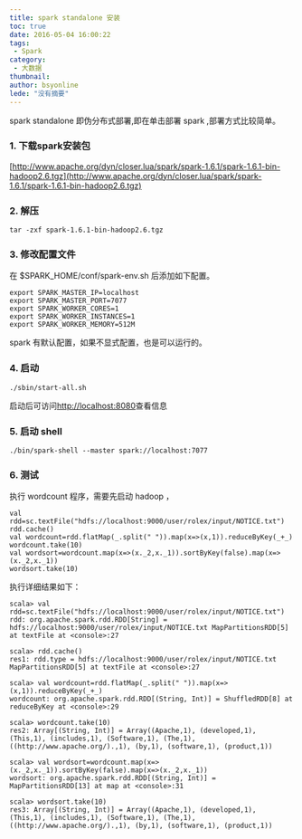 ```yaml
---
title: spark standalone 安装
toc: true
date: 2016-05-04 16:00:22
tags:
 - Spark
category: 
 - 大数据
thumbnail: 
author: bsyonline
lede: "没有摘要"
---
```


spark standalone 即伪分布式部署,即在单击部署 spark ,部署方式比较简单。

<!-- more -->
### 1. 下载spark安装包

[http://www.apache.org/dyn/closer.lua/spark/spark-1.6.1/spark-1.6.1-bin-hadoop2.6.tgz](http://www.apache.org/dyn/closer.lua/spark/spark-1.6.1/spark-1.6.1-bin-hadoop2.6.tgz)

### 2. 解压
```
tar -zxf spark-1.6.1-bin-hadoop2.6.tgz
```

### 3. 修改配置文件

在 $SPARK_HOME/conf/spark-env.sh 后添加如下配置。

```
export SPARK_MASTER_IP=localhost
export SPARK_MASTER_PORT=7077
export SPARK_WORKER_CORES=1
export SPARK_WORKER_INSTANCES=1
export SPARK_WORKER_MEMORY=512M
```

spark 有默认配置，如果不显式配置，也是可以运行的。

### 4. 启动
```
./sbin/start-all.sh
```

启动后可访问[http://localhost:8080](http://localhost:8080)查看信息


### 5. 启动 shell

```
./bin/spark-shell --master spark://localhost:7077
```
### 6. 测试

执行 wordcount 程序，需要先启动 hadoop ，
```
val rdd=sc.textFile("hdfs://localhost:9000/user/rolex/input/NOTICE.txt")
rdd.cache()
val wordcount=rdd.flatMap(_.split(" ")).map(x=>(x,1)).reduceByKey(_+_)
wordcount.take(10)
val wordsort=wordcount.map(x=>(x._2,x._1)).sortByKey(false).map(x=>(x._2,x._1))
wordsort.take(10)
```

执行详细结果如下：
```
scala> val rdd=sc.textFile("hdfs://localhost:9000/user/rolex/input/NOTICE.txt")
rdd: org.apache.spark.rdd.RDD[String] = hdfs://localhost:9000/user/rolex/input/NOTICE.txt MapPartitionsRDD[5] at textFile at <console>:27

scala> rdd.cache()
res1: rdd.type = hdfs://localhost:9000/user/rolex/input/NOTICE.txt MapPartitionsRDD[5] at textFile at <console>:27

scala> val wordcount=rdd.flatMap(_.split(" ")).map(x=>(x,1)).reduceByKey(_+_)
wordcount: org.apache.spark.rdd.RDD[(String, Int)] = ShuffledRDD[8] at reduceByKey at <console>:29

scala> wordcount.take(10)
res2: Array[(String, Int)] = Array((Apache,1), (developed,1), (This,1), (includes,1), (Software,1), (The,1), ((http://www.apache.org/).,1), (by,1), (software,1), (product,1))

scala> val wordsort=wordcount.map(x=>(x._2,x._1)).sortByKey(false).map(x=>(x._2,x._1))
wordsort: org.apache.spark.rdd.RDD[(String, Int)] = MapPartitionsRDD[13] at map at <console>:31

scala> wordsort.take(10)
res3: Array[(String, Int)] = Array((Apache,1), (developed,1), (This,1), (includes,1), (Software,1), (The,1), ((http://www.apache.org/).,1), (by,1), (software,1), (product,1))
```
